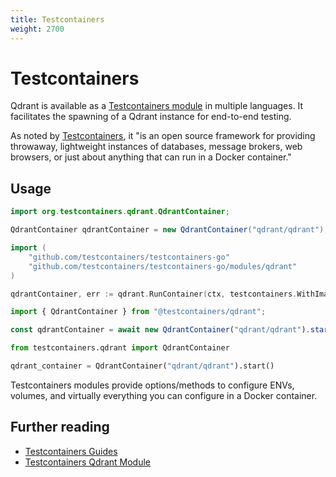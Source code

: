 ```yaml
---
title: Testcontainers
weight: 2700
---
```


# Testcontainers

Qdrant is available as a [Testcontainers module](https://testcontainers.com/modules/qdrant/) in multiple languages. It  facilitates the spawning of a Qdrant instance for end-to-end testing.

As noted by [Testcontainers](https://testcontainers.com/), it "is an open source framework for providing throwaway, lightweight instances of databases, message brokers, web browsers, or just about anything that can run in a Docker container."

## Usage

```java
import org.testcontainers.qdrant.QdrantContainer;

QdrantContainer qdrantContainer = new QdrantContainer("qdrant/qdrant");
```

```go
import (
    "github.com/testcontainers/testcontainers-go"
    "github.com/testcontainers/testcontainers-go/modules/qdrant"
)

qdrantContainer, err := qdrant.RunContainer(ctx, testcontainers.WithImage("qdrant/qdrant"))
```

```typescript
import { QdrantContainer } from "@testcontainers/qdrant";

const qdrantContainer = await new QdrantContainer("qdrant/qdrant").start();
```

```python
from testcontainers.qdrant import QdrantContainer

qdrant_container = QdrantContainer("qdrant/qdrant").start()
```

Testcontainers modules provide options/methods to configure ENVs, volumes, and virtually everything you can configure in a Docker container.

## Further reading

- [Testcontainers Guides](https://testcontainers.com/guides/)
- [Testcontainers Qdrant Module](https://testcontainers.com/modules/qdrant/)
